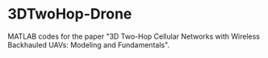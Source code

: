 # 3DTwoHop-Drone
MATLAB codes for the paper "3D Two-Hop Cellular Networks with Wireless Backhauled UAVs: Modeling and Fundamentals".
